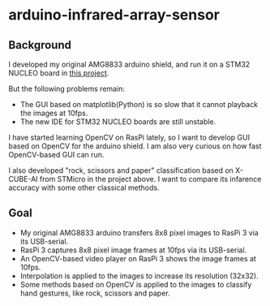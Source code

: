 # arduino-infrared-array-sensor

## Background

I developed my original AMG8833 arduino shield, and run it on a STM32 NUCLEO board in [this project](https://github.com/araobp/stm32-mcu/tree/master/NUCLEO-F401RE/Thermography).

But the following problems remain:
- The GUI based on matplotlib(Python) is so slow that it cannot playback the images at 10fps.
- The new IDE for STM32 NUCLEO boards are still unstable.

I have started learning OpenCV on RasPi lately, so I want to develop GUI based on OpenCV for the arduino shield. I am also very curious on how fast OpenCV-based GUI can run.

I also developed "rock, scissors and paper" classification based on X-CUBE-AI from STMicro in the project above. I want to compare its infarence accuracy with some other classical methods.

## Goal

- My original AMG8833 arduino transfers 8x8 pixel images to RasPi 3 via its USB-serial.
- RasPi 3 captures 8x8 pixel image frames at 10fps via its USB-serial.
- An OpenCV-based video player on RasPi 3 shows the image frames at 10fps.
- Interpolation is applied to the images to increase its resolution (32x32).
- Some methods based on OpenCV is applied to the images to classify hand gestures, like rock, scissors and paper.
